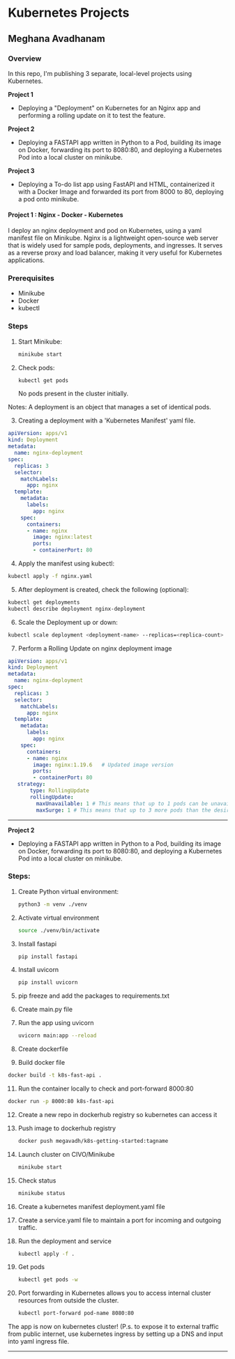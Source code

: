 # Kubernetes Projects

## Meghana Avadhanam

### Overview

In this repo, I'm publishing 3 separate, local-level projects using Kubernetes.

**Project 1**
- Deploying a "Deployment" on Kubernetes for an Nginx app and performing a rolling update on it to test the feature.

**Project 2**
- Deploying a FASTAPI app written in Python to a Pod, building its image on Docker, forwarding its port to 8080:80, and deploying a Kubernetes Pod into a local cluster on minikube.

**Project 3**
- Deploying a To-do list app using FastAPI and HTML, containerized it with a Docker Image and forwarded its port from 8000 to 80, deploying a pod onto minikube.


#### Project 1 : Nginx - Docker - Kubernetes
I deploy an nginx deployment and pod on Kubernetes, using a yaml manifest file on Minikube. Nginx is a lightweight open-source web server that is widely used for sample pods, deployments, and ingresses. It serves as a reverse proxy and load balancer, making it very useful for Kubernetes applications.

### Prerequisites

- Minikube
- Docker
- kubectl

### Steps

1. Start Minikube:
   ```bash
   minikube start
   ```

2. Check pods:
   ```bash
   kubectl get pods
   ```

   No pods present in the cluster initially.

Notes: A deployment is an object that manages a set of identical pods.

3. Creating a deployment with a 'Kubernetes Manifest' yaml file.

```yaml
apiVersion: apps/v1
kind: Deployment
metadata:
  name: nginx-deployment
spec:
  replicas: 3
  selector:
    matchLabels:
      app: nginx
  template:
    metadata:
      labels:
        app: nginx
    spec:
      containers:
      - name: nginx
        image: nginx:latest
        ports:
        - containerPort: 80
```

4. Apply the manifest using kubectl:
```bash
kubectl apply -f nginx.yaml
```

5. After deployment is created, check the following (optional):
```bash
kubectl get deployments
kubectl describe deployment nginx-deployment
```

6. Scale the Deployment up or down:
```bash
kubectl scale deployment <deployment-name> --replicas=<replica-count>
```

7. Perform a Rolling Update on nginx deployment image

```yaml
apiVersion: apps/v1
kind: Deployment
metadata:
  name: nginx-deployment
spec:
  replicas: 3
  selector:
    matchLabels:
      app: nginx
  template:
    metadata:
      labels:
        app: nginx
    spec:
      containers:
      - name: nginx
        image: nginx:1.19.6   # Updated image version
        ports:
        - containerPort: 80
   strategy:
       type: RollingUpdate
       rollingUpdate:
         maxUnavailable: 1 # This means that up to 1 pods can be unavailable during the update process.
         maxSurge: 1 # This means that up to 3 more pods than the desired number can be created during the update process.
```

------------------------------------------------------------

**Project 2**
- Deploying a FASTAPI app written in Python to a Pod, building its image on Docker, forwarding its port to 8080:80, and deploying a Kubernetes Pod into a local cluster on minikube.

### Steps:

1. Create Python virtual environment:
   ```bash
   python3 -m venv ./venv
   ```

2. Activate virtual environment
   ```bash
   source ./venv/bin/activate
   ```
4. Install fastapi
   ```bash
   pip install fastapi
   ```
5. Install uvicorn
   ```bash
   pip install uvicorn
   ```
6. pip freeze and add the packages to requirements.txt
7. Create main.py file
8. Run the app using uvicorn
   ```bash
   uvicorn main:app --reload
   ```
9. Create dockerfile
10. Build docker file
   ```bash
   docker build -t k8s-fast-api .
   ```
11. Run the container locally to check and port-forward 8000:80
```bash
docker run -p 8000:80 k8s-fast-api
```

12. Create a new repo in dockerhub registry so kubernetes can access it
13. Push image to dockerhub registry
    ```bash
    docker push megavadh/k8s-getting-started:tagname
    ```

14. Launch cluster on CIVO/Minikube
    ```bash
    minikube start
    ```

15. Check status
    ```bash
    minikube status
    ```

16. Create a kubernetes manifest deployment.yaml file

17. Create a service.yaml file to maintain a port for incoming and outgoing traffic.

18. Run the deployment and service 
    ```bash
    kubectl apply -f .
    ```
20. Get pods
    ```bash
    kubectl get pods -w
    ```

21. Port forwarding in Kubernetes allows you to access internal cluster resources from outside the cluster.
     ```bash
    kubectl port-forward pod-name 8080:80 
    ```
The app is now on kubernetes cluster! (P.s. to expose it to external traffic from public internet, use kubernetes ingress by setting up a DNS and input into yaml ingress file.


------------------------------------------------------------


